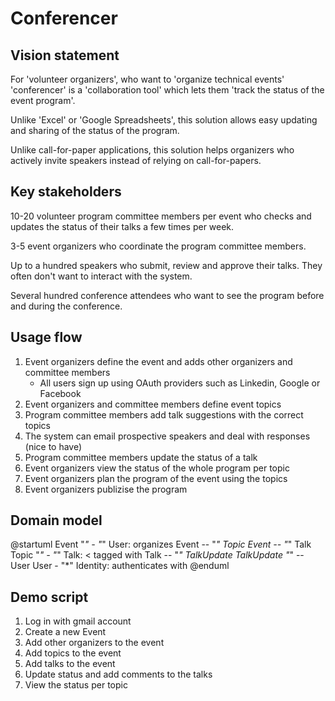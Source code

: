 Conferencer
===========

Vision statement
----------------

For 'volunteer organizers',
who want to 'organize technical events'
'conferencer'
is a 'collaboration tool'
which lets them 'track the status of the event program'.

Unlike 'Excel' or 'Google Spreadsheets', this solution
allows easy updating and sharing of the status of the program.

Unlike call-for-paper applications, this solution
helps organizers who actively invite speakers instead of relying on call-for-papers.


Key stakeholders
----------------

10-20 volunteer program committee members per event who checks and updates the status of their talks a few times per week.

3-5 event organizers who coordinate the program committee members.

Up to a hundred speakers who submit, review and approve their talks. They often don't want to interact with the system.

Several hundred conference attendees who want to see the program before and during the conference.


Usage flow
----------
1. Event organizers define the event and adds other organizers and committee members
   * All users sign up using OAuth providers such as Linkedin, Google or Facebook
2. Event organizers and committee members define event topics
3. Program committee members add talk suggestions with the correct topics
4. The system can email prospective speakers and deal with responses (nice to have)
5. Program committee members update the status of a talk
6. Event organizers view the status of the whole program per topic
7. Event organizers plan the program of the event using the topics
8. Event organizers publizise the program

Domain model
------------

@startuml
Event "*" - "*" User: organizes
Event -- "*" Topic
Event -- "*" Talk
Topic "*" - "*" Talk: < tagged with
Talk -- "*" TalkUpdate
TalkUpdate "*" -- User
User - "*" Identity: authenticates with
@enduml

 
Demo script
-----------

1. Log in with gmail account
2. Create a new Event
3. Add other organizers to the event
4. Add topics to the event
5. Add talks to the event
6. Update status and add comments to the talks
7. View the status per topic

 
